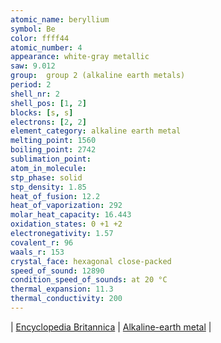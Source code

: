 ```yaml
---
atomic_name: beryllium
symbol: Be
color: ffff44
atomic_number: 4
appearance: white-gray metallic
saw: 9.012
group: 	group 2 (alkaline earth metals)
period: 2
shell_nr: 2
shell_pos: [1, 2]
blocks: [s, s]
electrons: [2, 2]
element_category: alkaline earth metal
melting_point: 1560
boiling_point: 2742
sublimation_point:
atom_in_molecule:
stp_phase: solid
stp_density: 1.85
heat_of_fusion: 12.2
heat_of_vaporization: 292
molar_heat_capacity: 16.443
oxidation_states: 0 +1 +2
electronegativity: 1.57
covalent_r: 96
waals_r: 153
crystal_face: hexagonal close-packed
speed_of_sound: 12890
condition_speed_of_sounds: at 20 °C
thermal_expansion: 11.3
thermal_conductivity: 200
---
```

\|
<a href="https://www.britannica.com/science/beryllium" target="_blank" >Encyclopedia Britannica</a>
\|
<a href="https://www.britannica.com/science/alkaline-earth-metal" target="_blank" >Alkaline-earth metal</a>
\|
